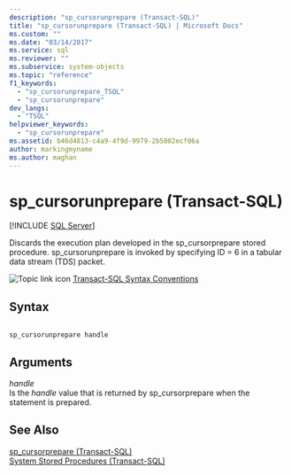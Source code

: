 ```yaml
---
description: "sp_cursorunprepare (Transact-SQL)"
title: "sp_cursorunprepare (Transact-SQL) | Microsoft Docs"
ms.custom: ""
ms.date: "03/14/2017"
ms.service: sql
ms.reviewer: ""
ms.subservice: system-objects
ms.topic: "reference"
f1_keywords: 
  - "sp_cursorunprepare_TSQL"
  - "sp_cursorunprepare"
dev_langs: 
  - "TSQL"
helpviewer_keywords: 
  - "sp_cursorunprepare"
ms.assetid: b46d4813-c4a9-4f9d-9979-2b5082ecf06a
author: markingmyname
ms.author: maghan
---
```

# sp_cursorunprepare (Transact-SQL)
[!INCLUDE [SQL Server](../../includes/applies-to-version/sqlserver.md)]

  Discards the execution plan developed in the sp_cursorprepare stored procedure. sp_cursorunprepare is invoked by specifying ID = 6 in a tabular data stream (TDS) packet.  
  
 ![Topic link icon](../../database-engine/configure-windows/media/topic-link.gif "Topic link icon") [Transact-SQL Syntax Conventions](../../t-sql/language-elements/transact-sql-syntax-conventions-transact-sql.md)  
  
## Syntax  
  
```  
  
sp_cursorunprepare handle  
```  
  
## Arguments  
 *handle*  
 Is the *handle* value that is returned by sp_cursorprepare when the statement is prepared.  
  
## See Also  
 [sp_cursorprepare &#40;Transact-SQL&#41;](../../relational-databases/system-stored-procedures/sp-cursorprepare-transact-sql.md)   
 [System Stored Procedures &#40;Transact-SQL&#41;](../../relational-databases/system-stored-procedures/system-stored-procedures-transact-sql.md)  
  
  
